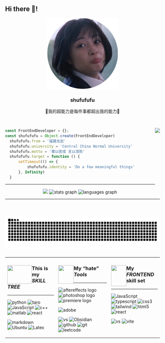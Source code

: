 <h2 align="left">Hi there 👋! </h2>

<div align = 'center'>
  <img src='https://github.com/shufufufu/shufufufu/blob/main/assets/headpic.png' width='230'>
  <br>
  <h3>shufufufu</h3>
  <p>🫠我的超能力是每件事都超出我的能力🫥</p>
</div>

<br>

</em></p>
<img align='right' src="https://media.giphy.com/media/8Lb8TPY7l2T9Mc1QIW/giphy.gif?cid=ecf05e47buuluxhtu90lkip66b9wo2g61mdqrp7069kesj49&ep=v1_stickers_search&rid=giphy.gif&ct=s" height="220">



```js
const FrontEndDeveloper = {};
const shufufufu = Object.create(FrontEndDeveloper)
  shufufufu.from = '福建龙岩'
  shufufufu.university = 'Central China Normal University'
  shufufufu.motto = '事以密成 言以泄败'
  shufufufu.target = function () {
      setTimeout(() => {
          shufufufu.identity = 'Do a few meaningful things'
      }, Infinity)
  }
```

---

<div align = "center" padding = "500">

<div/>

<div align="center">
  <img src="https://media.giphy.com/media/PoEDSg4boyn6OjnN1B/giphy.gif?cid=ecf05e47p0y882vh3t0mx6906edhtnhojvr1rtzi9p11kvkt&ep=v1_stickers_search&rid=giphy.gif&ct=s" width = '180'>
  <img src="https://github-readme-stats.vercel.app/api?username=shufufufu&hide_title=false&hide_rank=false&show_icons=true&include_all_commits=true&count_private=true&disable_animations=false&theme=dracula&locale=en&hide_border=false" height="150" alt="stats graph"  />  
  
  <img src="https://github-readme-stats.vercel.app/api/top-langs?username=shufufufu&locale=en&hide_title=false&layout=compact&card_width=320&langs_count=5&theme=dracula&hide_border=false" height="150" alt="languages graph"  />

</div>

---

###
<table><tr><td valign="top" width="33%">

### <img align="left" src="https://media.giphy.com/media/jf8FsS1JGOXmg/giphy.gif?cid=ecf05e47ejzrrkov56iz92gwvgypgl5r1k39jlzbgbwv1mex&ep=v1_stickers_search&rid=giphy.gif&ct=s" width="80" height = '60'></img>This is my ***SKILL TREE***

---


![python](https://img.shields.io/badge/Python-3776AB?style=for-the-badge&logo=python&logoColor=white)
![taro](https://img.shields.io/badge/taro-00ADD8?style=for-the-badge&logo=taro&logoColor=white)
![JavaScript](https://img.shields.io/badge/Javascript-ffd500?style=for-the-badge&logo=javascript&logoColor=black)
![c++](https://img.shields.io/badge/C++-00599C?style=for-the-badge&logo=cplusplus&logoColor=white)
![matlab](https://img.shields.io/badge/matlab-ff7500?style=for-the-badge&logo=matlab&logoColor=white)
![react](https://img.shields.io/badge/React-eeeeee?style=for-the-badge&logo=react&logoColor=#70c8d6)


![markdown](https://img.shields.io/badge/Markdown-000000?style=for-the-badge&logo=markdown&logoColor=white)
![Ubuntu](https://img.shields.io/badge/Ubuntu-FF4444?style=for-the-badge&logo=ubuntu&logoColor=white)
![Latex](https://img.shields.io/badge/Latex-20B2AA?style=for-the-badge&logo=latex&logoColor=white)


</td><td valign="top" width="34%">

### <img align="left" src="https://media.giphy.com/media/v2CyzMUZTVFesX1Mbo/giphy.gif?cid=ecf05e470a8i4eskafcpf0a6sxrmc19pq62heq759yezwd8b&ep=v1_stickers_search&rid=giphy.gif&ct=s" width="50" height="60"></img>My “hate” ***Tools***

---
  <img src="https://cdn.jsdelivr.net/gh/devicons/devicon/icons/aftereffects/aftereffects-original.svg" height="30" alt="aftereffects logo"  />

  <img src="https://cdn.jsdelivr.net/gh/devicons/devicon/icons/photoshop/photoshop-original.svg" height="30" alt="photoshop logo"  />

  <img src="https://cdn.jsdelivr.net/gh/devicons/devicon/icons/premiere/premiere-original.svg" height="30" alt="premiere logo"  />
  
![adobe](https://img.shields.io/badge/adobe-ff4000.svg?style=for-the-badge&logo=adobe&logoColor=White)



![vs](https://img.shields.io/badge/Visual_Studio_Code-0078D4?style=for-the-badge&logo=visual%20studio%20code&logoColor=white)
![Obsidian](https://img.shields.io/badge/obsidian-7c3aed?style=for-the-badge&logo=obsidian&logoColor=black)
![github](https://img.shields.io/badge/GitHub-100000?style=for-the-badge&logo=github&logoColor=white)
![git](https://img.shields.io/badge/GIT-E44C30?style=for-the-badge&logo=git&logoColor=white)
![leetcode](https://img.shields.io/badge/-LeetCode-FFA116?style=for-the-badge&logo=LeetCode&logoColor=black)

<!--![Clion](https://img.shields.io/badge/CLion-000000?style=for-the-badge&logo=clion&logoColor=white)-->
<!--![powerShell](https://img.shields.io/badge/powershell-5391FE?style=for-the-badge&logo=bash&logoColor=white)-->
</td><td valign="top" width="33%">

### <img align="left" src="https://media.giphy.com/media/v1.Y2lkPTc5MGI3NjExcjllbWVtajc3am1hbnl6dnd2a2dwMzB5c2t3ejhyN2hnYXNhbDVmcyZlcD12MV9zdGlja2Vyc19zZWFyY2gmY3Q9cw/fynMpepbzspYCGBlab/giphy.gif" width="50" height="68"></img>My ***FRONTEND*** skill set

---

![JavaScript](https://img.shields.io/badge/Javascript-ffd500?style=for-the-badge&logo=javascript&logoColor=black)
![typescript](https://img.shields.io/badge/typescript-3077c5?style=for-the-badge&logo=typescript&logoColor=white)
![css3](https://img.shields.io/badge/CSS-0099e6?style=for-the-badge&logo=css3&logoColor=white)
![tailwind](https://img.shields.io/badge/tailwind-333333?style=for-the-badge&logo=tailwindcss&logoColor=#38bdf8)
![html5](https://img.shields.io/badge/HTML-ff5500?style=for-the-badge&logo=html5&logoColor=white)
![react](https://img.shields.io/badge/React-eeeeee?style=for-the-badge&logo=react&logoColor=#70c8d6)




![vs](https://img.shields.io/badge/Visual_Studio_Code-0078D4?style=for-the-badge&logo=visual%20studio%20code&logoColor=white)
![vite](https://img.shields.io/badge/vite-666afd?style=for-the-badge&logo=vite&logoColor=white)

</td>

###



###

<br clear="both">

![sanke](https://github.com/shufufufu/shufufufu/blob/output/github-contribution-grid-snake.svg)

###
